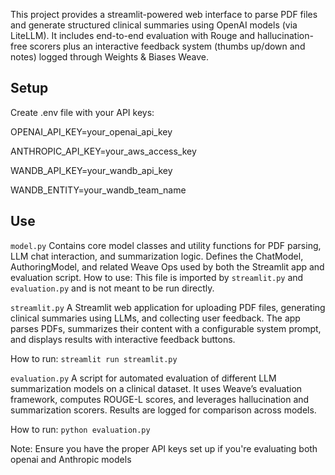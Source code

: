 This project provides a streamlit-powered web interface to parse PDF files and generate structured clinical summaries using OpenAI models (via LiteLLM). It includes end-to-end evaluation with Rouge and hallucination-free scorers plus an interactive feedback system (thumbs up/down and notes) logged through Weights & Biases Weave.

## Setup
Create .env file with your API keys:

OPENAI_API_KEY=your_openai_api_key

ANTHROPIC_API_KEY=your_aws_access_key 

WANDB_API_KEY=your_wandb_api_key 

WANDB_ENTITY=your_wandb_team_name

## Use

`model.py`
Contains core model classes and utility functions for PDF parsing, LLM chat interaction, and summarization logic. Defines the ChatModel, AuthoringModel, and related Weave Ops used by both the Streamlit app and evaluation script.
How to use:
This file is imported by `streamlit.py` and `evaluation.py` and is not meant to be run directly.

`streamlit.py`
A Streamlit web application for uploading PDF files, generating clinical summaries using LLMs, and collecting user feedback. The app parses PDFs, summarizes their content with a configurable system prompt, and displays results with interactive feedback buttons.

How to run:
`streamlit run streamlit.py`

`evaluation.py`
A script for automated evaluation of different LLM summarization models on a clinical dataset. It uses Weave’s evaluation framework, computes ROUGE-L scores, and leverages hallucination and summarization scorers. Results are logged for comparison across models.

How to run:
`python evaluation.py`

Note: Ensure you have the proper API keys set up if you're evaluating both openai and Anthropic models